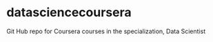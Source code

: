 datasciencecoursera
===================

Git Hub repo for Coursera courses in the specialization, Data Scientist
